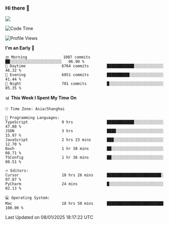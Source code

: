 ### Hi there 👋

<!--
**JJAYCHEN1e/jjaychen1e** is a ✨ _special_ ✨ repository because its `README.md` (this file) appears on your GitHub profile.

Here are some ideas to get you started:

- 🔭 I’m currently working on ...
- 🌱 I’m currently learning ...
- 👯 I’m looking to collaborate on ...
- 🤔 I’m looking for help with ...
- 💬 Ask me about ...
- 📫 How to reach me: ...
- 😄 Pronouns: ...
- ⚡ Fun fact: ...
-->

[![](https://github-readme-stats.vercel.app/api?username=jjaychen1e&show_icons=true)](https://github.com/jjaychen1e/github-readme-stats?count_private=true)

<!--START_SECTION:waka-->
![Code Time](http://img.shields.io/badge/Code%20Time-1%2C715%20hrs%2028%20mins-blue)

![Profile Views](http://img.shields.io/badge/Profile%20Views-0-blue)

**I'm an Early 🐤** 

```text
🌞 Morning                1007 commits        ██░░░░░░░░░░░░░░░░░░░░░░░   06.90 % 
🌆 Daytime                6764 commits        ████████████░░░░░░░░░░░░░   46.32 % 
🌃 Evening                6051 commits        ██████████░░░░░░░░░░░░░░░   41.44 % 
🌙 Night                  781 commits         █░░░░░░░░░░░░░░░░░░░░░░░░   05.35 % 
```


📊 **This Week I Spent My Time On** 

```text
🕑︎ Time Zone: Asia/Shanghai

💬 Programming Languages: 
TypeScript               9 hrs               ████████████░░░░░░░░░░░░░   47.80 % 
JSON                     3 hrs               ████░░░░░░░░░░░░░░░░░░░░░   15.97 % 
JavaScript               2 hrs 23 mins       ███░░░░░░░░░░░░░░░░░░░░░░   12.70 % 
Bash                     1 hr 38 mins        ██░░░░░░░░░░░░░░░░░░░░░░░   08.71 % 
TSConfig                 1 hr 36 mins        ██░░░░░░░░░░░░░░░░░░░░░░░   08.51 % 

🔥 Editors: 
Cursor                   18 hrs 26 mins      ████████████████████████░   97.87 % 
PyCharm                  24 mins             █░░░░░░░░░░░░░░░░░░░░░░░░   02.13 % 

💻 Operating System: 
Mac                      18 hrs 50 mins      █████████████████████████   100.00 % 
```


 Last Updated on 08/01/2025 18:17:22 UTC
<!--END_SECTION:waka-->
